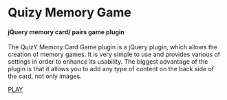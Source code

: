 Quizy Memory Game
========

#### jQuery memory card/ pairs game plugin ####

The QuizY Memory Card Game plugin is a jQuery plugin, which allows the creation of memory games. It is very simple to use and provides various of settings in order to enhance its usability. The biggest advantage of the plugin is that it allows you to add any type of content on the back side of the card, not only images.

[PLAY](http://127.0.0.1:5500/demo/)

